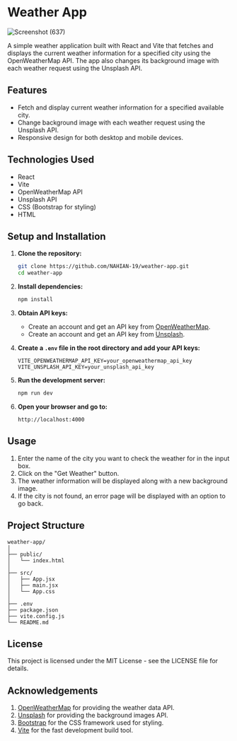 # Weather App
![Screenshot (637)](https://github.com/NAHIAN-19/weather-app/assets/106859103/6757d6af-70de-460b-8a5c-c90c7cee474e)

A simple weather application built with React and Vite that fetches and displays the current weather information for a specified city using the OpenWeatherMap API. The app also changes its background image with each weather request using the Unsplash API.

## Features

- Fetch and display current weather information for a specified available city.
- Change background image with each weather request using the Unsplash API.
- Responsive design for both desktop and mobile devices.

## Technologies Used

- React
- Vite
- OpenWeatherMap API
- Unsplash API
- CSS (Bootstrap for styling)
- HTML

## Setup and Installation

1. **Clone the repository:**
    ```sh
    git clone https://github.com/NAHIAN-19/weather-app.git
    cd weather-app
    ```

2. **Install dependencies:**
    ```sh
    npm install
    ```

3. **Obtain API keys:**
   - Create an account and get an API key from [OpenWeatherMap](https://openweathermap.org/api).
   - Create an account and get an API key from [Unsplash](https://unsplash.com/developers).

4. **Create a `.env` file in the root directory and add your API keys:**
    ```env
    VITE_OPENWEATHERMAP_API_KEY=your_openweathermap_api_key
    VITE_UNSPLASH_API_KEY=your_unsplash_api_key
    ```

5. **Run the development server:**
    ```sh
    npm run dev
    ```

6. **Open your browser and go to:**
    ```
    http://localhost:4000
    ```

## Usage

1. Enter the name of the city you want to check the weather for in the input box.
2. Click on the "Get Weather" button.
3. The weather information will be displayed along with a new background image.
4. If the city is not found, an error page will be displayed with an option to go back.

## Project Structure

```plaintext
weather-app/
│
├── public/
│   └── index.html
│
├── src/
│   ├── App.jsx
│   ├── main.jsx
│   └── App.css
│
├── .env
├── package.json
├── vite.config.js
└── README.md
```
## License
This project is licensed under the MIT License - see the LICENSE file for details.
## Acknowledgements
  1. [OpenWeatherMap](https://openweathermap.org/api) for providing the weather data API.
  2. [Unsplash](https://unsplash.com/developers) for providing the background images API.
  3. [Bootstrap](https://getbootstrap.com) for the CSS framework used for styling.
  4. [Vite](https://vitejs.dev) for the fast development build tool.
